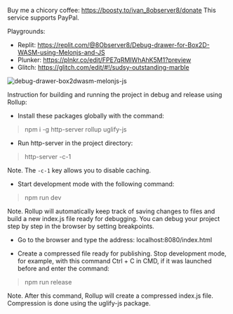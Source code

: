 Buy me a chicory coffee: https://boosty.to/ivan_8observer8/donate This service supports PayPal.

Playgrounds:

- Replit: https://replit.com/@8Observer8/Debug-drawer-for-Box2D-WASM-using-Melonjs-and-JS
- Plunker: https://plnkr.co/edit/FPE7qRMIWhAhK5M1?preview
- Glitch: https://glitch.com/edit/#!/sudsy-outstanding-marble

![debug-drawer-box2dwasm-melonjs-js](https://github.com/8Observer8/debug-drawer-box2dwasm-melonjs-js/assets/3908473/e458351b-9f4e-4cf1-b6cc-10f0463ea876)

Instruction for building and running the project in debug and release using Rollup:

- Install these packages globally with the command:

> npm i -g http-server rollup uglify-js

- Run http-server in the project directory:

> http-server -c-1

Note. The `-c-1` key allows you to disable caching.

- Start development mode with the following command:

> npm run dev

Note. Rollup will automatically keep track of saving changes to files and build a new index.js file ready for debugging. You can debug your project step by step in the browser by setting breakpoints.

- Go to the browser and type the address: localhost:8080/index.html

- Create a compressed file ready for publishing. Stop development mode, for example, with this command Ctrl + C in CMD, if it was launched before and enter the command:

> npm run release

Note. After this command, Rollup will create a compressed index.js file. Compression is done using the uglify-js package.

